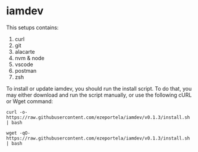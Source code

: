 # iamdev

This setups contains:

1. curl
2. git
3. alacarte
4. nvm & node
5. vscode
6. postman
7. zsh

To install or update iamdev, you should run the install script. To do that, you may either download and run the script manually, or use the following cURL or Wget command:

```
curl -o- https://raw.githubusercontent.com/ezeportela/iamdev/v0.1.3/install.sh | bash
```

```
wget -qO- https://raw.githubusercontent.com/ezeportela/iamdev/v0.1.3/install.sh | bash
```